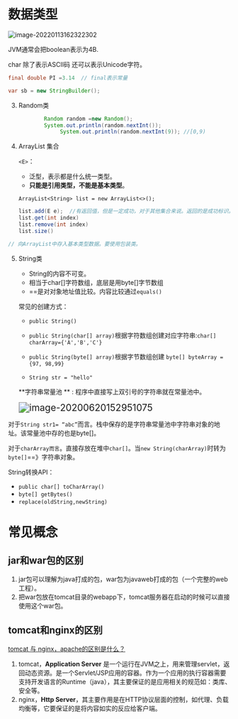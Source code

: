 # 数据类型

![image-20220113162322302](https://notes-imgs.oss-cn-shanghai.aliyuncs.com/note-imgs/image-20220113162322302.png)

JVM通常会把boolean表示为4B.

char 除了表示ASCII码 还可以表示Unicode字符。

```java
final double PI =3.14  // final表示常量
```

```java
var sb = new StringBuilder();
```




3. Random类

   ```java
           Random random =new Random();
           System.out.println(random.nextInt());
   				System.out.println(random.nextInt(9)); //[0,9)
   ```

   

4. ArrayList 集合

   `<E>`：

   * 泛型，表示都是什么统一类型。
   * **只能是引用类型，不能是基本类型**。

   `ArrayList<String> list = new ArrayList<>();`

   ```java
   list.add(E e);  //有返回值，但是一定成功，对于其他集合来说。返回的是成功标识。
   list.get(int index)
   list.remove(int index)
   list.size()  
   ```

   

```java
// 向ArrayList中存入基本类型数据。要使用包装类。
```



5. String类

   * String的内容不可变。
   * 相当于char[]字符数组，底层是用byte[]字节数组
   * ==是对对象地址值比较。内容比较通过`equals()`

   

   常见的创建方式：

   * `public String()`
   * `public String(char[] array)`根据字符数组创建对应字符串:`char[] charArray={'A','B','C'}`
   * `public String(byte[] array)`根据字节数组创建 `byte[] byteArray ={97, 98,99}`

   

   * `String str = "hello"`

   

   **字符串常量池 ** : 程序中直接写上双引号的字符串就在常量池中。 

   

   

   <img src="https://tva1.sinaimg.cn/large/007S8ZIlgy1gfysevyo2nj322d0u0nmu.jpg" alt="image-20200620152951075" style="zoom:150%;" />

对于`String str1= “abc”`而言。栈中保存的是字符串常量池中字符串对象的地址。该常量池中存的也是byte[]。

对于`charArray而言`。直接存放在堆中`char[]`。当`new String(charArray)`时转为`byte[]`==》字符串对象。





String转换API：

* `public char[] toCharArray()`
* `byte[] getBytes()`
* `replace(oldString,newString)`





# 常见概念

## jar和war包的区别

1. jar包可以理解为java打成的包，war包为javaweb打成的包（一个完整的web工程）。
2. 把war包放在tomcat目录的webapp下，tomcat服务器在启动的时候可以直接使用这个war包。

## tomcat和nginx的区别

[tomcat 与 nginx，apache的区别是什么？](https://www.zhihu.com/question/32212996)

1. tomcat，**Application Server**  是一个运行在JVM之上，用来管理servlet，返回动态资源。是一个Servlet/JSP应用的容器。作为一个应用的执行容器需要支持开发语言的Runtime（java），其主要保证的是应用相关的规范如：类库、安全等。
2. nginx，**Http Server**，其主要作用是在HTTP协议层面的控制，如代理、负载均衡等，它要保证的是将内容如实的反应给客户端。
